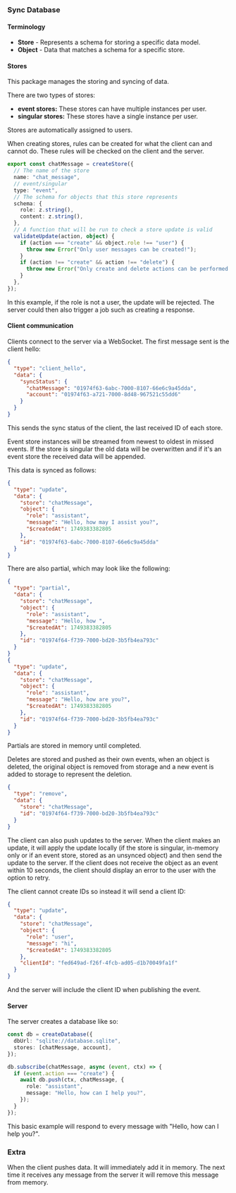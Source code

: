 ### Sync Database

#### Terminology

- **Store** - Represents a schema for storing a specific data model.
- **Object** - Data that matches a schema for a specific store.

#### Stores

This package manages the storing and syncing of data.

There are two types of stores:

- **event stores:** These stores can have multiple instances per user.
- **singular stores:** These stores have a single instance per user.

Stores are automatically assigned to users.

When creating stores, rules can be created for what the client can and cannot do. These rules will be checked on the client and the server.

```ts
export const chatMessage = createStore({
  // The name of the store
  name: "chat_message",
  // event/singular
  type: "event",
  // The schema for objects that this store represents
  schema: {
    role: z.string(),
    content: z.string(),
  },
  // A function that will be run to check a store update is valid
  validateUpdate(action, object) {
    if (action === "create" && object.role !== "user") {
      throw new Error("Only user messages can be created!");
    }
    if (action !== "create" && action !== "delete") {
      throw new Error("Only create and delete actions can be performed.");
    }
  },
});
```

In this example, if the role is not a user, the update will be rejected. The server could then also trigger a job such as creating a response.

#### Client communication

Clients connect to the server via a WebSocket. The first message sent is the client hello:

```json
{
  "type": "client_hello",
  "data": {
    "syncStatus": {
      "chatMessage": "01974f63-6abc-7000-8107-66e6c9a45dda",
      "account": "01974f63-a721-7000-8d48-967521c55dd6"
    }
  }
}
```

This sends the sync status of the client, the last received ID of each store.

Event store instances will be streamed from newest to oldest in missed events. If the store is singular the old data will be overwritten and if it's an event store the received data will be appended.

This data is synced as follows:

```json
{
  "type": "update",
  "data": {
    "store": "chatMessage",
    "object": {
      "role": "assistant",
      "message": "Hello, how may I assist you?",
      "$createdAt": 1749383382805
    },
    "id": "01974f63-6abc-7000-8107-66e6c9a45dda"
  }
}
```

There are also partial, which may look like the following:

```json
{
  "type": "partial",
  "data": {
    "store": "chatMessage",
    "object": {
      "role": "assistant",
      "message": "Hello, how ",
      "$createdAt": 1749383382805
    },
    "id": "01974f64-f739-7000-bd20-3b5fb4ea793c"
  }
}
{
  "type": "update",
  "data": {
    "store": "chatMessage",
    "object": {
      "role": "assistant",
      "message": "Hello, how are you?",
      "$createdAt": 1749383382805
    },
    "id": "01974f64-f739-7000-bd20-3b5fb4ea793c"
  }
}
```

Partials are stored in memory until completed.

Deletes are stored and pushed as their own events, when an object is deleted, the original object is removed from storage and a new event is added to storage to represent the deletion.

```json
{
  "type": "remove",
  "data": {
    "store": "chatMessage",
    "id": "01974f64-f739-7000-bd20-3b5fb4ea793c"
  }
}
```

The client can also push updates to the server. When the client makes an update, it will apply the update locally (if the store is singular, in-memory only or if an event store, stored as an unsynced object) and then send the update to the server. If the client does not receive the object as an event within 10 seconds, the client should display an error to the user with the option to retry.

The client cannot create IDs so instead it will send a client ID:

```json
{
  "type": "update",
  "data": {
    "store": "chatMessage",
    "object": {
      "role": "user",
      "message": "hi",
      "$createdAt": 1749383382805
    },
    "clientId": "fed649ad-f26f-4fcb-ad05-d1b70049fa1f"
  }
}
```

And the server will include the client ID when publishing the event.

#### Server

The server creates a database like so:

```ts
const db = createDatabase({
  dbUrl: "sqlite://database.sqlite",
  stores: [chatMessage, account],
});

db.subscribe(chatMessage, async (event, ctx) => {
  if (event.action === "create") {
    await db.push(ctx, chatMessage, {
      role: "assistant",
      message: "Hello, how can I help you?",
    });
  }
});
```

This basic example will respond to every message with "Hello, how can I help you?".

### Extra

When the client pushes data. It will immediately add it in memory. The next time it receives any message from the server it will remove this message from memory.
